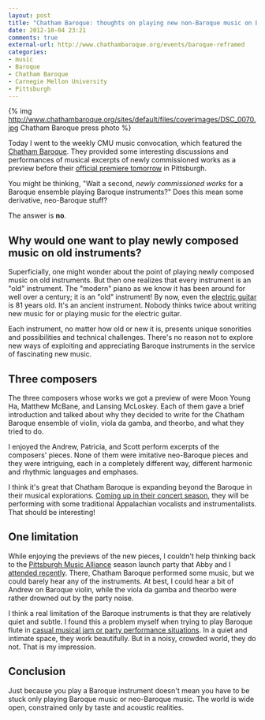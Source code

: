 ```yaml
---
layout: post
title: "Chatham Baroque: thoughts on playing new non-Baroque music on Baroque instruments"
date: 2012-10-04 23:21
comments: true
external-url: http://www.chathambaroque.org/events/baroque-reframed
categories: 
- music
- Baroque
- Chatham Baroque
- Carnegie Mellon University
- Pittsburgh
---
```

{% img http://www.chathambaroque.org/sites/default/files/coverimages/DSC_0070.jpg Chatham Baroque press photo %}

Today I went to the weekly CMU music convocation, which featured the [Chatham Baroque](http://www.chathambaroque.org/). They provided some interesting discussions and performances of musical excerpts of newly commissioned works as a preview before their [official premiere tomorrow](http://www.chathambaroque.org/events/baroque-reframed) in Pittsburgh.

You might be thinking, "Wait a second, *newly commissioned works* for a Baroque ensemble playing Baroque instruments?" Does this mean some derivative, neo-Baroque stuff?

The answer is **no**.

<!--more-->

## Why would one want to play newly composed music on old instruments?

Superficially, one might wonder about the point of playing newly composed music on old instruments. But then one realizes that every instrument is an "old" instrument. The "modern" piano as we know it has been around for well over a century; it is an "old" instrument! By now, even the [electric guitar](http://en.wikipedia.org/wiki/Electric_guitar) is 81 years old. It's an ancient instrument. Nobody thinks twice about writing new music for or playing music for the electric guitar.

Each instrument, no matter how old or new it is, presents unique sonorities and possibilities and technical challenges. There's no reason not to explore new ways of exploiting and appreciating Baroque instruments in the service of fascinating new music.

## Three composers

The three composers whose works we got a preview of were Moon Young Ha, Matthew McBane, and Lansing McLoskey. Each of them gave a brief introduction and talked about why they decided to write for the Chatham Baroque ensemble of violin, viola da gamba, and theorbo, and what they tried to do.

I enjoyed the Andrew, Patricia, and Scott perform excerpts of the composers' pieces. None of them were imitative neo-Baroque pieces and they were intriguing, each in a completely different way, different harmonic and rhythmic languages and emphases.

I think it's great that Chatham Baroque is expanding beyond the Baroque in their musical explorations. [Coming up in their concert season](http://www.chathambaroque.org/events), they will be performing with some traditional Appalachian vocalists and instrumentalists. That should be interesting!
 
## One limitation

While enjoying the previews of the new pieces, I couldn't help thinking back to the [Pittsburgh Music Alliance](http://pittsburghmusicalliance.org/) season launch party that Abby and I [attended recently](/blog/2012/09/20/my-first-bobblehead-doll-guess-who/). There, Chatham Baroque performed some music, but we could barely hear any of the instruments. At best, I could hear a bit of Andrew on Baroque violin, while the viola da gamba and theorbo were rather drowned out by the party noise.

I think a real limitation of the Baroque instruments is that they are relatively quiet and subtle. I found this a problem myself when trying to play Baroque flute in [casual musical jam or party performance situations](/blog/2012/09/28/another-french-music-jam-also-announcing-cats-dance/). In a quiet and intimate space, they work beautifully. But in a noisy, crowded world, they do not. That is my impression.

## Conclusion

Just because you play a Baroque instrument doesn't mean you have to be stuck only playing Baroque music or neo-Baroque music. The world is wide open, constrained only by taste and acoustic realities.
